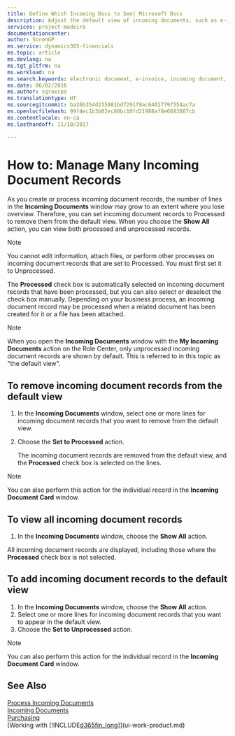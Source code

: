 ```yaml
---
title: Define Which Incoming Docs to See| Microsoft Docs
description: Adjust the default view of incoming documents, such as e-invoices, to improve your overview of processed and unprocessed records.
services: project-madeira
documentationcenter: 
author: SorenGP
ms.service: dynamics365-financials
ms.topic: article
ms.devlang: na
ms.tgt_pltfrm: na
ms.workload: na
ms.search.keywords: electronic document, e-invoice, incoming document, OCR, ecommerce, document exchange, import invoice
ms.date: 06/02/2016
ms.author: sgroespe
ms.translationtype: HT
ms.sourcegitcommit: ba26b354d235981bd7291f9ac6402779f554ac7a
ms.openlocfilehash: 99f4ec1b3b02ec88bc10fd21988af8e6683867cb
ms.contentlocale: en-ca
ms.lasthandoff: 11/10/2017

---
```

# <a name="how-to-manage-many-incoming-document-records"></a>How to: Manage Many Incoming Document Records
As you create or process incoming document records, the number of lines in the **Incoming Documents** window may grow to an extent where you lose overview. Therefore, you can set incoming document records to Processed to remove them from the default view. When you choose the **Show All** action, you can view both processed and unprocessed records.

> [!NOTE]  
>   You cannot edit information, attach files, or perform other processes on incoming document records that are set to Processed. You must first set it to Unprocessed.

The **Processed** check box is automatically selected on incoming document records that have been processed, but you can also select or deselect the check box manually. Depending on your business process, an incoming document record may be processed when a related document has been created for it or a file has been attached.

> [!NOTE]  
>   When you open the **Incoming Documents** window with the **My Incoming Documents** action on the Role Center, only unprocessed incoming document records are shown by default. This is referred to in this topic as "the default view".

## <a name="to-remove-incoming-document-records-from-the-default-view"></a>To remove incoming document records from the default view
1. In the **Incoming Documents** window, select one or more lines for incoming document records that you want to remove from the default view.
2. Choose the **Set to Processed** action.

    The incoming document records are removed from the default view, and the **Processed** check box is selected on the lines.

> [!NOTE]  
>   You can also perform this action for the individual record in the **Incoming Document Card** window.

## <a name="to-view-all-incoming-document-records"></a>To view all incoming document records
1. In the **Incoming Documents** window, choose the **Show All** action.

All incoming document records are displayed, including those where the **Processed** check box is not selected.

## <a name="to-add-incoming-document-records-to-the-default-view"></a>To add incoming document records to the default view
1. In the **Incoming Documents** window, choose the **Show All** action.
2. Select one or more lines for incoming document records that you want to appear in the default view.
3. Choose the **Set to Unprocessed** action.  

> [!NOTE]  
>   You can also perform this action for the individual record in the **Incoming Document Card** window.

## <a name="see-also"></a>See Also
[Process Incoming Documents](across-process-income-documents.md)  
[Incoming Documents](across-income-documents.md)  
[Purchasing](purchasing-manage-purchasing.md)  
[Working with [!INCLUDE[d365fin_long](includes/d365fin_long_md.md)]](ui-work-product.md)

